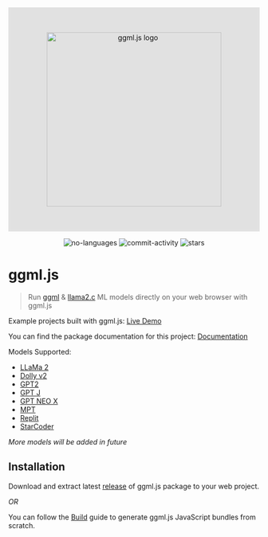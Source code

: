 <div align="center" style="display:flex; align-items:center;justify-content: center;background:#e1e1e1;color:#0f0f0f;padding:50px;">
    <img alt="ggml.js logo" src="https://raw.githubusercontent.com/rahuldshetty/ggml.js/master/docs/_media/logo.png" width="350">
</div>

<p align="center">
    <img alt="no-languages" src="https://img.shields.io/github/languages/count/rahuldshetty/ggml.js?color=red&style=flat-square">
    <img alt="commit-activity" src="https://img.shields.io/github/commit-activity/w/rahuldshetty/ggml.js?color=green&style=flat-square">
   <img alt="stars" src="https://img.shields.io/github/stars/rahuldshetty/ggml.js?style=social">
</p>

# ggml.js

> Run [ggml](https://github.com/ggerganov/ggml.git) & [llama2.c](https://github.com/karpathy/llama2.c) ML models directly on your web browser with ggml.js

Example projects built with ggml.js: [Live Demo](https://rahuldshetty.github.io/ggml.js-examples/)

You can find the package documentation for this project: [Documentation](https://rahuldshetty.github.io/ggml.js/) 

Models Supported:
- [LLaMa 2](https://github.com/karpathy/llama2.c)
- [Dolly v2](https://github.com/ggerganov/ggml/tree/master/examples/dolly-v2) 
- [GPT2](https://github.com/ggerganov/ggml/tree/master/examples/gpt-2)
- [GPT J](https://github.com/ggerganov/ggml/tree/master/examples/gpt-j)
- [GPT NEO X](https://github.com/ggerganov/ggml/tree/master/examples/gpt-neox)
- [MPT](https://github.com/ggerganov/ggml/tree/master/examples/mpt)
- [Replit](https://github.com/ggerganov/ggml/tree/master/examples/replit)
- [StarCoder](https://github.com/ggerganov/ggml/tree/master/examples/starcoder)

*More models will be added in future*

## Installation

Download and extract latest [release](https://github.com/rahuldshetty/ggml.js/releases) of ggml.js package to your web project.

*OR*

You can follow the [Build](/BUILD.md) guide to generate ggml.js JavaScript bundles from scratch.
